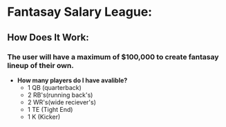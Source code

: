 
# **Fantasay Salary League:**
## How Does It Work:
### The user will have a maximum of $100,000 to create fantasay lineup of their own.
* **How many players do I have avalible?**
    * 1 QB (quarterback)
    * 2 RB's(running back's)
    * 2 WR's(wide reciever's)
    * 1 TE (Tight End)
    * 1 K (Kicker)